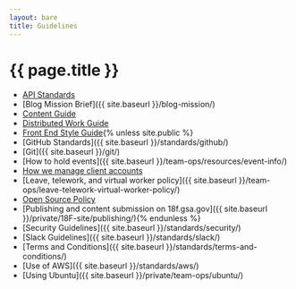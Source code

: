 ```yaml
---
layout: bare
title: Guidelines
---
```

# {{ page.title }}


* [API Standards](https://github.com/18F/api-standards)
* [Blog Mission Brief]({{ site.baseurl }}/blog-mission/)
* [Content Guide](https://pages.18f.gov/content-guide/)
* [Distributed Work Guide](https://docs.google.com/a/gsa.gov/document/d/16ozBoXxTnWutvp63mr5Q8phN21IRFD3LYm3BtgYkQg0/edit)
* [Front End Style Guide](https://github.com/18F/frontend-style-guide){% unless site.public %}
* [GitHub Standards]({{ site.baseurl }}/standards/github/)
* [Git]({{ site.baseurl }}/git/)
* [How to hold events]({{ site.baseurl }}/team-ops/resources/event-info/)
* [How we manage client accounts](https://docs.google.com/a/gsa.gov/document/d/1PIgWhoAifBmx6K-ihh8h9HRPQz1Mlj0TKHWv-UNWE-4/)
* [Leave, telework, and virtual worker policy]({{ site.baseurl }}/team-ops/leave-telework-virtual-worker-policy/)
* [Open Source Policy](https://github.com/18F/open-source-policy)
* [Publishing and content submission on 18f.gsa.gov]({{ site.baseurl }}/private/18F-site/publishing/){% endunless %}
* [Security Guidelines]({{ site.baseurl }}/standards/security/)
* [Slack Guidelines]({{ site.baseurl }}/standards/slack/)
* [Terms and Conditions]({{ site.baseurl }}/standards/terms-and-conditions/)
* [Use of AWS]({{ site.baseurl }}/standards/aws/)
* [Using Ubuntu]({{ site.baseurl }}/private/team-ops/ubuntu/)
